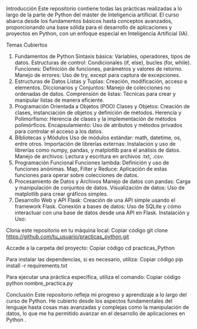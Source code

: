 Introducción
Este repositorio contiene todas las prácticas realizadas a lo largo de la parte de Python del máster de Inteligencia artificial. El curso abarca desde los fundamentos básicos hasta conceptos avanzados, 
proporcionando una base sólida para el desarrollo de aplicaciones y proyectos en Python, con un enfoque especial en Inteligencia Artificial (IA).

Temas Cubiertos
1. Fundamentos de Python
Sintaxis básica: Variables, operadores, tipos de datos.
Estructuras de control: Condicionales (if, else), bucles (for, while).
Funciones: Definición de funciones, parámetros y valores de retorno.
Manejo de errores: Uso de try, except para captura de excepciones.
2. Estructuras de Datos
Listas y Tuplas: Creación, modificación, acceso a elementos.
Diccionarios y Conjuntos: Manejo de colecciones no ordenadas de datos.
Comprensión de listas: Técnicas para crear y manipular listas de manera eficiente.
3. Programación Orientada a Objetos (POO)
Clases y Objetos: Creación de clases, instanciación de objetos y definición de métodos.
Herencia y Polimorfismo: Herencia de clases y la implementación de métodos polimórficos.
Encapsulamiento: Uso de atributos y métodos privados para controlar el acceso a los datos.
4. Bibliotecas y Módulos
Uso de módulos estándar: math, datetime, os, entre otros.
Importación de librerías externas: Instalación y uso de librerías como numpy, pandas, y matplotlib para el análisis de datos.
Manejo de archivos: Lectura y escritura en archivos .txt, .csv.
5. Programación Funcional
Funciones lambda: Definición y uso de funciones anónimas.
Map, Filter y Reduce: Aplicación de estas funciones para operar sobre colecciones de datos.
6. Procesamiento de Datos y Archivos
Manejo de datos con pandas: Carga y manipulación de conjuntos de datos.
Visualización de datos: Uso de matplotlib para crear gráficos simples.
8. Desarrollo Web y API 
Flask: Creación de una API simple usando el framework Flask.
Conexión a bases de datos: Uso de SQLite y cómo interactuar con una base de datos desde una API en Flask.
Instalación y Uso:

Clona este repositorio en tu máquina local:
Copiar código
git clone https://github.com/tu_usuario/practicas_python.git

Accede a la carpeta del proyecto:
Copiar código
cd practicas_Python

Para instalar las dependencias, si es necesario, utiliza:
Copiar código
pip install -r requirements.txt

Para ejecutar una práctica específica, utiliza el comando:
Copiar código
python nombre_practica.py

Conclusión
Este repositorio refleja mi progreso y aprendizaje a lo largo del curso de Python. He cubierto desde los aspectos fundamentales del lenguaje hasta cosas mas avanzadas y complejas como la manipulación de datos,
lo que me ha permitido avanzar en el desarrollo de aplicaciones en Python .
